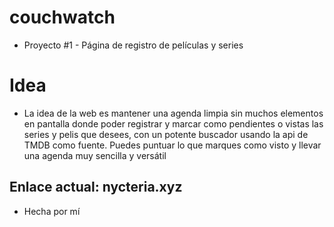 # couchwatch

* Proyecto #1 - Página de registro de películas y series

# Idea

* La idea de la web es mantener una agenda limpia sin muchos elementos en pantalla donde poder registrar y marcar como pendientes o vistas las series y pelis que desees, con un potente buscador usando la api de TMDB como fuente. Puedes puntuar lo que marques como visto y llevar una agenda muy sencilla y versátil

## Enlace actual: nycteria.xyz

* Hecha por mí

